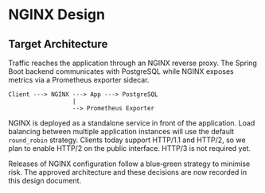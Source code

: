 # NGINX Design

## Target Architecture

Traffic reaches the application through an NGINX reverse proxy.
The Spring Boot backend communicates with PostgreSQL while NGINX exposes metrics via a Prometheus exporter sidecar.

```
Client ---> NGINX ---> App ---> PostgreSQL
                  |
                  --> Prometheus Exporter
```

NGINX is deployed as a standalone service in front of the application.
Load balancing between multiple application instances will use the default
`round_robin` strategy. Clients today support HTTP/1.1 and HTTP/2, so we
plan to enable HTTP/2 on the public interface. HTTP/3 is not required yet.

Releases of NGINX configuration follow a blue‑green strategy to minimise
risk. The approved architecture and these decisions are now recorded in
this design document.
